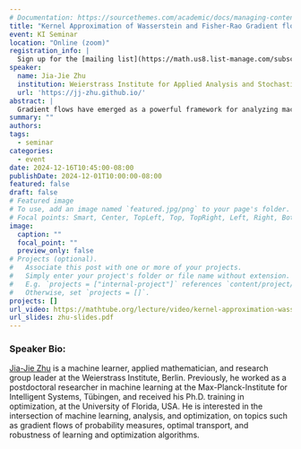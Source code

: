 ```yaml
---
# Documentation: https://sourcethemes.com/academic/docs/managing-content/
title: "Kernel Approximation of Wasserstein and Fisher-Rao Gradient flows"
event: KI Seminar
location: "Online (zoom)"
registration_info: |
  Sign up for the [mailing list](https://math.us8.list-manage.com/subscribe/post?u=c9cc3beec9fa57d7299ac161c&id=845fe9abdc) to receive the connection details
speaker:
  name: Jia-Jie Zhu
  institution: Weierstrass Institute for Applied Analysis and Stochastics, Berlin
  url: 'https://jj-zhu.github.io/'
abstract: |
  Gradient flows have emerged as a powerful framework for analyzing machine learning and statistical inference algorithms. Motivated by several applications in statistical inference, generative models, generalization, and robustness of learning algorithms, I will provide a few new results regarding the kernel approximation of gradient flows, such as a hidden link between the gradient flows of kernel maximum-mean discrepancy and relative entropies. These findings not only advance our theoretical understanding but also provide practical tools for enhancing machine learning algorithms. I will showcase inference and sampling algorithms using a new kernel approximation of the Wasserstein-Fisher-Rao (a.k.a. Hellinger-Kantorovich) gradient flows, which have better convergence characterization and improved performance in computation.
summary: ""
authors: 
tags:
  - seminar
categories:
  - event
date: 2024-12-16T10:45:00-08:00
publishDate: 2024-12-01T10:00:00-08:00
featured: false
draft: false
# Featured image
# To use, add an image named `featured.jpg/png` to your page's folder.
# Focal points: Smart, Center, TopLeft, Top, TopRight, Left, Right, BottomLeft, Bottom, BottomRight.
image:
  caption: ""
  focal_point: ""
  preview_only: false
# Projects (optional).
#   Associate this post with one or more of your projects.
#   Simply enter your project's folder or file name without extension.
#   E.g. `projects = ["internal-project"]` references `content/project/deep-learning/index.md`.
#   Otherwise, set `projects = []`.
projects: []
url_video: https://mathtube.org/lecture/video/kernel-approximation-wasserstein-and-fisher-rao-gradient-flows
url_slides: zhu-slides.pdf
---
```

### Speaker Bio:
[Jia-Jie Zhu](https://jj-zhu.github.io/) is a machine learner, applied mathematician, and research group leader at the Weierstrass Institute, Berlin. Previously, he worked as a postdoctoral researcher in machine learning at the Max-Planck-Institute for Intelligent Systems, Tübingen, and received his Ph.D. training in optimization, at the University of Florida, USA. He is interested in the intersection of machine learning, analysis, and optimization, on topics such as gradient flows of probability measures, optimal transport, and robustness of learning and optimization algorithms.


